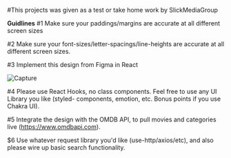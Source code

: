 #This projects was given as a test or take home work by SlickMediaGroup

<b>Guidlines</b>
#1 Make sure your paddings/margins are accurate at all different screen sizes

#2 Make sure your font-sizes/letter-spacings/line-heights are accurate at all different screen sizes.

#3 Implement this design from Figma in React

![Capture](https://user-images.githubusercontent.com/90482543/185814046-c504b9b5-1f66-4ce0-9859-eca695fa8ccc.PNG)

#4 Please use React Hooks, no class components. Feel free to use any UI Library you like (styled- components, emotion, etc. Bonus points if you use Chakra UI).

#5 Integrate the design with the OMDB API, to pull movies and categories live (https://www.omdbapi.com). 

$6 Use whatever request library you'd like (use-http/axios/etc), and also please wire up basic search functionality.
